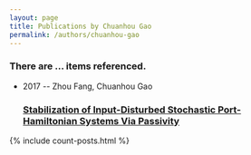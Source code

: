 ```yaml
---
layout: page
title: Publications by Chuanhou Gao
permalink: /authors/chuanhou-gao
---
```


<h3 id="number-posts">There are ... items referenced.</h3>
<ul class="post-list">
<li><span class='post-meta'>2017 -- Zhou Fang, Chuanhou Gao</span><h3><a class='post-link' href="{{ site.baseurl }}/stabilization-of-input-disturbed-stochastic-port-hamiltonian-systems-via-passivity">Stabilization of Input-Disturbed Stochastic Port-Hamiltonian Systems Via Passivity</a></h3></li>

</ul>
{% include count-posts.html %}
